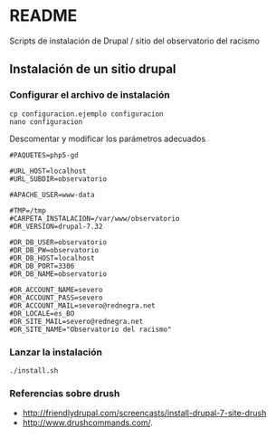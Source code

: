# README

Scripts de instalación de Drupal / sitio del observatorio del racismo

## Instalación de un sitio drupal

### Configurar el archivo de instalación

```
cp configuracion.ejemplo configuracion
nano configuracion
```

Descomentar y modificar los parámetros adecuados

```
#PAQUETES=php5-gd

#URL_HOST=localhost
#URL_SUBDIR=observatorio

#APACHE_USER=www-data

#TMP=/tmp
#CARPETA_INSTALACION=/var/www/observatorio
#DR_VERSION=drupal-7.32

#DR_DB_USER=observatorio
#DR_DB_PW=observatorio
#DR_DB_HOST=localhost
#DR_DB_PORT=3306
#DR_DB_NAME=observatorio

#DR_ACCOUNT_NAME=severo
#DR_ACCOUNT_PASS=severo
#DR_ACCOUNT_MAIL=severo@rednegra.net
#DR_LOCALE=es_BO
#DR_SITE_MAIL=severo@rednegra.net
#DR_SITE_NAME="Observatorio del racismo"

```

### Lanzar la instalación

```
./install.sh
```

### Referencias sobre drush

* http://friendlydrupal.com/screencasts/install-drupal-7-site-drush
* http://www.drushcommands.com/.
